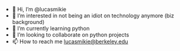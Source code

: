- 👋 Hi, I’m @lucasmikie
- 👀 I’m interested in not being an idiot on technology anymore (biz background)
- 🌱 I’m currently learning python
- 💞️ I’m looking to collaborate on python projects
- 📫 How to reach me lucasmikie@berkeley.edu 

<!---
lucasmikie/lucasmikie is a ✨ special ✨ repository because its `README.md` (this file) appears on your GitHub profile.
You can click the Preview link to take a look at your changes.
--->
